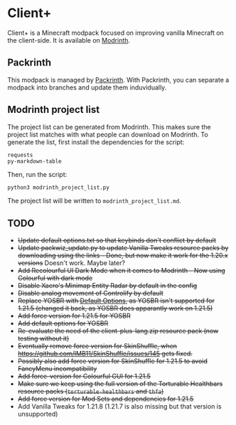 # Client+
Client+ is a Minecraft modpack focused on improving vanilla Minecraft on the client-side. It is available on [Modrinth](https://modrinth.com/modpack/client-plus).

## Packrinth
This modpack is managed by [Packrinth](https://github.com/Thijzert123/packrinth). With Packrinth, you can separate a modpack into branches and update them induvidually.

## Modrinth project list
The project list can be generated from Modrinth. This makes sure the project list matches with what people can download on Modrinth.
To generate the list, first install the dependencies for the script:
```
requests
py-markdown-table
```
Then, run the script:
```bash
python3 modrinth_project_list.py
```
The project list will be written to `modrinth_project_list.md`.

## TODO
- ~~Update default options.txt so that keybinds don't conflict by default~~
- ~~Update packwiz_update.py to update Vanilla Tweaks resource packs by downloading using the links -  Done, but now make it work for the 1.20.x versions~~ Doesn't work. Maybe later?
- ~~Add Recolourful UI Dark Mode when it comes to Modrinth - Now using Colourful with dark mode~~
- ~~Disable Xaero's Minimap Entity Radar by default in the config~~
- ~~Disable analog movement of Controlify by default~~
- ~~Replace YOSBR with [Default Options](https://modrinth.com/mod/default-options), as YOSBR isn't supported for 1.21.5 (changed it back, as YOSBR does apparantly work on 1.21.5)~~
- ~~Add force version for 1.21.5 for YOSBR~~
- ~~Add default options for YOSBR~~
- ~~Re-evaluate the need of the client-plus-lang.zip resource pack (now testing without it)~~
- ~~Eventually remove force version for SkinShuffle, when https://github.com/IMB11/SkinShuffle/issues/145 gets fixed.~~
- ~~Possibly also add force version for SkinShuffle for 1.21.5 to avoid FancyMenu incompatibility~~
- ~~Add force-version for Colourful GUI for 1.21.5~~
- ~~Make sure we keep using the full version of the Torturable Healthbars resource packs (`torturable-healthbars` and `thfa`)~~
- ~~Add force version for Mod Sets and dependencies for 1.21.5~~
- Add Vanilla Tweaks for 1.21.8 (1.21.7 is also missing but that version is unsupported)
